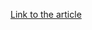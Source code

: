 [Link to the article](https://cert.org.cn/publish/main/11/2021/20210628133948926376206/20210628133948926376206_.html)
